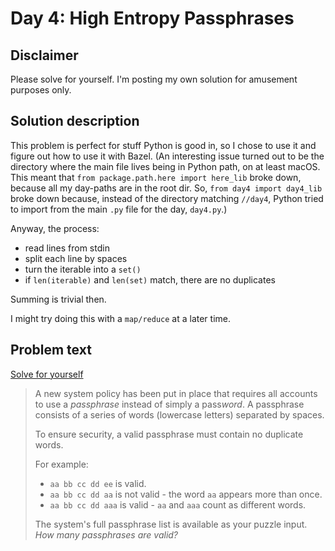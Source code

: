 # Day 4: High Entropy Passphrases

## Disclaimer

Please solve for yourself. I'm posting my own solution for amusement purposes only.

## Solution description

This problem is perfect for stuff Python is good in, so I chose to use it and figure out how to use it with Bazel. (An interesting issue turned out to be the directory where the main file lives being in Python path, on at least macOS. This meant that `from package.path.here import here_lib` broke down, because all my day-paths are in the root dir. So, `from day4 import day4_lib` broke down because, instead of the directory matching `//day4`, Python tried to import from the main `.py` file for the day, `day4.py`.)

Anyway, the process:

* read lines from stdin
* split each line by spaces
* turn the iterable into a `set()`
* if `len(iterable)` and `len(set)` match, there are no duplicates

Summing is trivial then.

I might try doing this with a `map/reduce` at a later time.

## Problem text

[Solve for yourself](http://adventofcode.com/2017/day/4)

> A new system policy has been put in place that requires all accounts to use a *passphrase* instead of simply a pass*word*. A passphrase consists of a series of words (lowercase letters) separated by spaces.
>
> To ensure security, a valid passphrase must contain no duplicate words.
>
> For example:
>
> * `aa bb cc dd ee` is valid.
> * `aa bb cc dd aa` is not valid - the word `aa` appears more than once.
> * `aa bb cc dd aaa` is valid - `aa` and `aaa` count as different words.
>
> The system's full passphrase list is available as your puzzle input. *How many passphrases are valid?*

